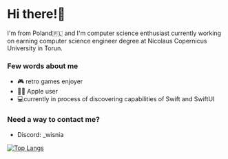 # Hi there!👋
I'm from Poland🇵🇱 and I'm computer science enthusiast currently working on earning computer science engineer degree at Nicolaus Copernicus University in Torun. 

### Few words about me

- 🎮 retro games enjoyer
- 🧑‍💻 Apple user
- 💻currently in process of discovering capabilities of Swift and SwiftUI

### Need a way to contact me?
- Discord: _wisnia

[![Top Langs](https://github-readme-stats.vercel.app/api/top-langs/?username=bwisniewski26&layout=compact)](https://github.com/bwisniewski26)
